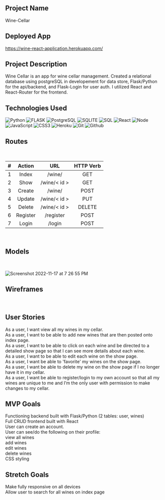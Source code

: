 ## Project Name
Wine-Cellar


## Deployed App

https://wine-react-application.herokuapp.com/

## Project Description
Wine Cellar is an app for wine cellar management. Created a relational database using postgreSQL in developement for data store, Flask/Python for the api/backend, and Flask-Login for user auth. I utilized React and React-Router for the frontend.


## Technologies Used 

![Python](https://img.shields.io/badge/-Python-05122A?style=flat&logo=python)
![FLASK](https://img.shields.io/badge/-FLASK-05122A?style=flat&logo=FLASK)
![PostgreSQL](https://img.shields.io/badge/-PostgreSQL-05122A?style=flat&logo=postgreSQL)
![SQLITE](https://img.shields.io/badge/-SQLITE-05122A?style=flat&logo=SQLITE)
![SQL](https://img.shields.io/badge/-SQL-05122A?style=flat&logo=sql)
![React](https://img.shields.io/badge/-React-05122A?style=flat&logo=react)
![Node](https://img.shields.io/badge/-Node.js-05122A?style=flat&logo=node.js)
![JavaScript](https://img.shields.io/badge/-JavaScript-05122A?style=flat&logo=javascript)
![CSS3](https://img.shields.io/badge/-CSS-05122A?style=flat&logo=css3)
![Heroku](https://img.shields.io/badge/-Heroku-05122A?style=flat&logo=heroku)
![Git](https://img.shields.io/badge/-Git-05122A?style=flat&logo=git)
![Github](https://img.shields.io/badge/-GitHub-05122A?style=flat&logo=github)



## Routes

<br>

|#|Action|URL|HTTP Verb|
|:---:|:---:|:---:|:---:|
|1| Index | /wine/ | GET |
|2| Show | /wine/< id > | GET |
|3| Create | /wine/ | POST |
|4| Update | /wine/< id > | PUT |
|5| Delete | /wine/< id > | DELETE |
|6| Register | /register | POST|
|7| Login | /login | POST |

<br>

## Models

<br>

![Screenshot 2022-11-17 at 7 26 55 PM](https://user-images.githubusercontent.com/106217931/202602761-63932557-00ec-46fd-9e0b-86f07fa41e87.png)

## Wireframes

<br>

## User Stories
As a user, I want view all my wines in my cellar.<br>
As a user, I want to be able to add new wines that are then posted onto index page.<br>
As a user, I want to be able to click on each wine and be directed to a detailed show page so that I can see more details about each wine.<br>
As a user, I want to be able to edit each wine on the show page.<br>
As a user, I want be able to 'favorite' my wines on the show page.<br>
As a user, I want be able to delete my wine on the show page if I no longer have it in my cellar.<br>
As a user, I want be able to register/login to my own account so that all my wines are unique to me and I’m the only user with permission to make changes to my cellar.<br>

## MVP Goals
Functioning backend built with Flask/Python (2 tables: user, wines)<br>
Full CRUD frontend built with React<br>
User can create an account.<br>
User can see/do the following on their profile:<br>
view all wines<br>
add wines<br>
edit wines<br>
delete wines<br>
CSS styling<br>

## Stretch Goals
Make fully responsive on all devices<br>
Allow user to search for all wines on index page<br>

